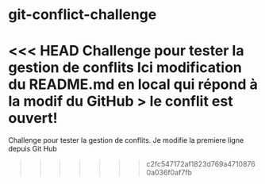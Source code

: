 # git-conflict-challenge
<<< HEAD
Challenge pour tester la gestion de conflits 
Ici modification  du README.md en local qui répond à la modif du GitHub > le conflit est ouvert!
=======
Challenge pour tester la gestion de conflits.
Je modifie la premiere ligne depuis Git Hub
>>>>>>> c2fc547172af1823d769a47108760a036f0af7fb
